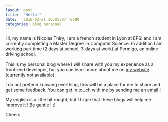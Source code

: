 ```yaml
---
layout: post
title:  "Hello."
date:   2016-02-21 16:01:07 -0500
categories: blog personal
---
```

Hi, my name is Nicolas Thiry, I am a french student in Lyon at EPSI and I am currently completing a Master Degree in Computer Science. In addition I am working part time (2 days at school, 3 days at work) at Permigo, an online driving school.

This is my personal blog where I will share with you my experience as a front-end developer, but you can learn more about me on [my website](www.nicolasthy.com) (currently not available).

I do not pretend knowing everthing, this will be a place for me to share and get some feedback. You can get in touch with me by sending me [an email](n.thiry92@gmail.com) !

My english is a little bit rought, but I hope that these blogs will help me improve it ! Be gentle ! :)

Cheers.
